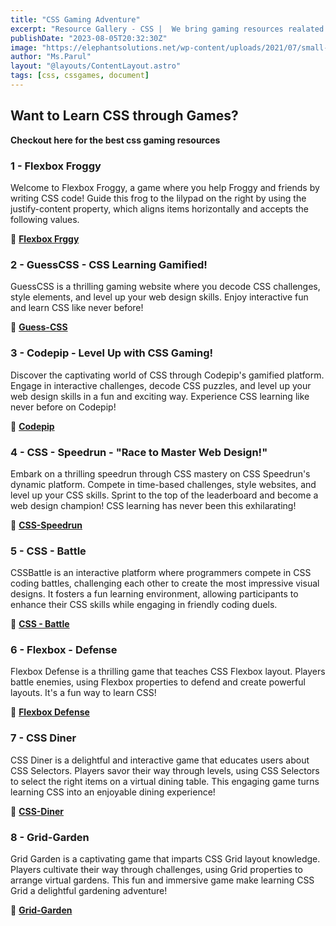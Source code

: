 ```yaml
---
title: "CSS Gaming Adventure"
excerpt: "Resource Gallery - CSS |  We bring gaming resources realated to Cascading Style Sheet."
publishDate: "2023-08-05T20:32:30Z"
image: "https://elephantsolutions.net/wp-content/uploads/2021/07/small-cover-360x210px.jpg"
author: "Ms.Parul"
layout: "@layouts/ContentLayout.astro"
tags: [css, cssgames, document]
---
```


## Want to Learn CSS through Games?

**Checkout here for the best css gaming resources**

### 1 - Flexbox Froggy 
Welcome to Flexbox Froggy, a game where you help Froggy and friends by writing CSS code! Guide this frog to the lilypad on the right by using the justify-content property, which aligns items horizontally and accepts the following values.

🔗 [**Flexbox Frggy**](https://flexboxfroggy.com)


### 2 - GuessCSS - CSS Learning Gamified!

GuessCSS is a thrilling gaming website where you decode CSS challenges, style elements, and level up your web design skills. Enjoy interactive fun and learn CSS like never before!

🔗 [**Guess-CSS**](https://www.guess-css.app/)


### 3 - Codepip - Level Up with CSS Gaming!

Discover the captivating world of CSS through Codepip's gamified platform. Engage in interactive challenges, decode CSS puzzles, and level up your web design skills in a fun and exciting way. Experience CSS learning like never before on Codepip!

🔗 [**Codepip**](https://codepip.com/)


### 4 - CSS - Speedrun - "Race to Master Web Design!"

Embark on a thrilling speedrun through CSS mastery on CSS Speedrun's dynamic platform. Compete in time-based challenges, style websites, and level up your CSS skills. Sprint to the top of the leaderboard and become a web design champion! CSS learning has never been this exhilarating!

🔗 [**CSS-Speedrun**](https://css-speedrun.netlify.app/)


### 5 - CSS - Battle

CSSBattle is an interactive platform where programmers compete in CSS coding battles, challenging each other to create the most impressive visual designs. It fosters a fun learning environment, allowing participants to enhance their CSS skills while engaging in friendly coding duels.

🔗 [**CSS - Battle**](https://cssbattle.dev/)

### 6 - Flexbox - Defense
Flexbox Defense is a thrilling game that teaches CSS Flexbox layout. Players battle enemies, using Flexbox properties to defend and create powerful layouts. It's a fun way to learn CSS!

🔗 [**Flexbox Defense**](http://www.flexboxdefense.com/)

### 7 - CSS Diner
CSS Diner is a delightful and interactive game that educates users about CSS Selectors. Players savor their way through levels, using CSS Selectors to select the right items on a virtual dining table. This engaging game turns learning CSS into an enjoyable dining experience!

🔗 [**CSS-Diner**]( https://flukeout.github.io/)

### 8 - Grid-Garden
Grid Garden is a captivating game that imparts CSS Grid layout knowledge. Players cultivate their way through challenges, using Grid properties to arrange virtual gardens. This fun and immersive game make learning CSS Grid a delightful gardening adventure!

🔗 [**Grid-Garden**]( https://cssgridgarden.com/)